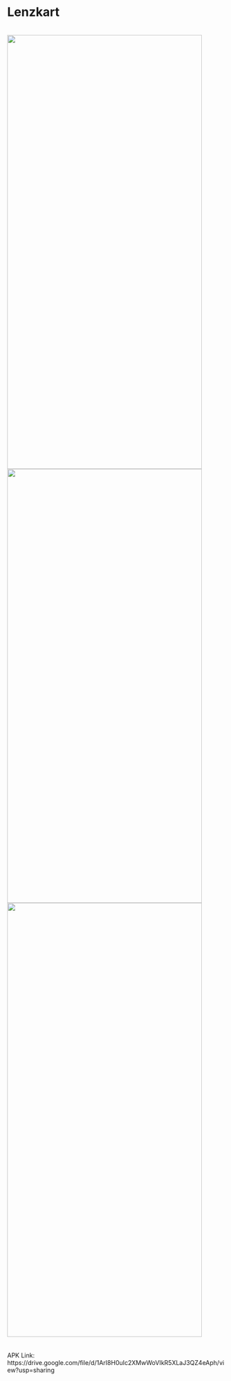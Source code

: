 # Lenzkart
 <br>
    <img src="https://github.com/Kan7sh/Pepcorn/assets/108531912/34f805f7-454d-4773-afd1-daab9f4feb42" width="450" height="1000">
  <img src="https://github.com/Kan7sh/Pepcorn/assets/108531912/a62a0fe7-5e70-440e-ba8f-c8c601575439" width="450" height="1000">
 <img src="https://github.com/Kan7sh/Pepcorn/assets/108531912/78788157-a975-4fc8-85f3-bbbc442bb9f7" width="450" height="1000">
 <br>
 <br>
 <br>
 APK Link: https://drive.google.com/file/d/1ArI8H0uIc2XMwWoVIkR5XLaJ3QZ4eAph/view?usp=sharing

